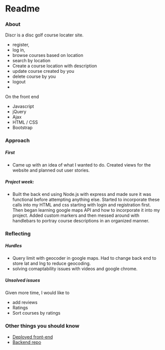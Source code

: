 # Readme


### About

Discr is a disc golf course locater site.
- register,
- log in,
- browse courses based on location
- search by location
- Create a course location with description
- update course created by you
- delete course by you
- logout
-

On the front end

- Javascript
- jQuery
- Ajax
- HTML / CSS
- Bootstrap

### Approach

##### First

- Came up with an idea of what I wanted to do. Created views for the website and planned out user stories.

##### Project week:
- Built the back end using Node.js with express and made sure it was functional before attempting anything else. Started to incorporate these calls into my HTML and css starting with login and registration first. Then began learning google maps API and how to incorporate it into my project.
Added custom markers and then messed around with handlebars to portray course descriptions in an organized manner.

### Reflecting
##### Hurdles
- Query limit with geocoder in google maps. Had to change back end to store lat and lng to reduce geocoding.
- solving comaptability issues with videos and google chrome.

##### Unsolved issues

Given more time, I would like to
- add reviews
- Ratings
- Sort courses by ratings


### Other things you should know
* [Deployed front-end]
* [Backend repo]

[Backend repo]: <https://github.com/gotwilk890/discr_back-end>
[Deployed front-end]: <http://gotwilk890.github.io/discr_front-end/>
